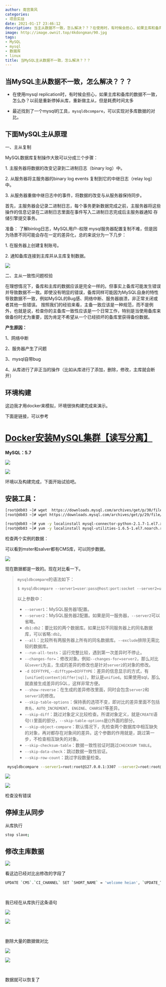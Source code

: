 ```yaml
---
author: 南宫乘风
categories:
- 项目实战
date: 2021-01-17 23:46:12
description: 当主从数据不一致，怎么解决？？？在使用时，有时候会担心，如果主库和备库的数据不一致，怎么办？以前是重新停掉从库，重新做主从，但是耗费时间太多最近找到了一个的工具，，可以实现对多库数据的对比。下面主从原。。。。。。。
image: http://image.ownit.top/4kdongman/90.jpg
tags:
- MySQL
- mysql
- 数据库
- linux
title: 当MySQL主从数据不一致，怎么解决？？？
---
```


<!--more-->

## 当MySQL主从数据不一致，怎么解决？？？

- 在使用mysql replication时，有时候会担心，如果主库和备库的数据不一致，怎么办？以前是重新停掉从库，重新做主从，但是耗费时间太多

- 最近找到了一个mysql的工具，`mysqldbcompare`，可以实现对多库数据的对比。

## 下面MySQL主从原理

一、主从复制

MySQL数据库复制操作大致可以分成三个步骤：

1\. 主服务器将数据的改变记录到二进制日志（binary log）中。

2\. 从服务器将主服务器的binary log events 复制到它的中继日志（relay log）中。

3\. 从服务器重做中继日志中的事件，将数据的改变与从服务器保持同步。

首先，主服务器会记录二进制日志，每个事务更新数据完成之前，主服务器将这些操作的信息记录在二进制日志里面在事件写入二进制日志完成后主服务器通知 存储引擎提交事务。

准备： 了解binlog日志，MySQL用户-权限 mysql服务器配置复制不难，但是因为场景不同可能会存在一定的差异化，总的来说分为一下几步：

1\. 在服务器上创建复制账号。

2\. 通知备库连接到主库并从主库复制数据。

![](http://image.ownit.top/csdn/20191219104313635.png)

二、主从一致性问题校验

在理想情况下，备库和主库的数据应该是完全一样的。但事实上备库可能发生错误并导致数据不一致。即使没有明显的错误，备库同样可能因为MySQL自身的特性导致数据不一致，例如MySQL的Bug感、网络中断、服务器崩溃，非正常关闭或者其他一些错误。 按照我们的经验来看，主备一致应该是一种规范，而不是例外，也就是说，检查你的主备库一致性应该是一个日常工作，特别是当使用备库来做备份时尤为重要，因为肯定不希望从一个已经损坏的备库里获得备份数据。

**产生原因：**

1、网络中断

2、服务器产生了问题

3、mysql自带bug

4、从库进行了非正当的操作（比如从库进行了添加，删除，修改，主库就会断开）

## 环境构建

这边我才用docker来模拟，环境很快构建完成来演示。

下面是链接，可以参考

# [Docker安装MySQL集群【读写分离】](https://blog.csdn.net/heian_99/article/details/103609082)

**MySQL：5.7**

![](http://image.ownit.top/csdn/20210117223406449.png)

![](http://image.ownit.top/csdn/20210117230333924.png)

环境以及构建完成，下面开始试验吧。

## 安装工具：

```bash
[root@db03 ~]# wget  https://downloads.mysql.com/archives/get/p/30/file/mysql-utilities-1.6.5-1.el7.noarch.rpm
[root@db03 ~]# wget https://downloads.mysql.com/archives/get/p/29/file/mysql-connector-python-2.1.7-1.el7.x86_64.rpm

[root@db03 ~]# yum -y localinstall mysql-connector-python-2.1.7-1.el7.x86_64.rpm
[root@db03 ~]# yum -y localinstall mysql-utilities-1.6.5-1.el7.noarch.rpm
```

检查两个实例的数据：

可以看到mster和salver都有CMS库，可以同步数据。

![](http://image.ownit.top/csdn/20210117230712635.png)

现在数据都是一致的。现在对比看一下。

> `mysqldbcompare`的语法如下：
> 
> ```html
> $ mysqldbcompare --server1=user:pass@host:port:socket --server2=user:pass@host:port:socket db1:db2
> ```
> 
> 以上参数中：
> 
> - `--server1`：MySQL服务器1配置。
> - `--server2`：MySQL服务器2配置。如果是同一服务器，`--server2`可以省略。
> - `db1:db2`：要比较的两个数据库。如果比较不同服务器上的同名数据库，可以省略`:db2`。
> - `--all`：比较所有两服务器上所有的同名数据库。`--exclude`排除无需比较的数据库。
> - `--run-all-tests`：运行完整比较，遇到第一次差异时不停止。
> - `--changes-for=`：修改对象。例如`--changes-for=server2`，那么对比以`sever1`为主，生成的差异的修改也是针对`server2`的对象的修改。
> - `-d DIFFTYPE`,`--difftype=DIFFTYPE`：差异的信息显示的方式，有`[unified|context|differ|sql]`，默认是`unified`。如果使用sql，那么就直接生成差异的SQL，这样非常方便。
> - `--show-reverse`：在生成的差异修改里面，同时会包含`server2`和`server1`的修改。
> - `--skip-table-options`：保持表的选项不变，即对比的差异里面不包括`表名`、`AUTO_INCREMENT`、`ENGINE`、`CHARSET`等差异。
> - `--skip-diff`：跳过对象定义比较检查。所谓对象定义，就是`CREATE`语句`()`里面的部分，`--skip-table-options`是\(\)外面的部分。
> - `--skip-object-compare`：默认情况下，先检查两个数据库中相互缺失的对象，再对都存在对象间的差异。这个参数的作用就是，跳过第一步，不检查相互缺失的对象。
> - `--skip-checksum-table`：数据一致性验证时跳过`CHECKSUM TABLE`。
> - `--skip-data-check`：跳过数据一致性验证。
> - `--skip-row-count`：跳过字段数量检查。

```bash
 mysqldbcompare --server1=root:root@127.0.0.1:3307 --server2=root:root@127.0.0.1:3316 --changes-for=server2 --difftype=sql --run-all-tests --all > mysqldbcompare_diff_2.sql
```

![](http://image.ownit.top/csdn/20210117232019824.png)

![](http://image.ownit.top/csdn/20210117232030945.png)

检查没有错误

## 停掉主从同步

从库执行

```bash
stop slave;
```

## 修改主库数据

![](http://image.ownit.top/csdn/20210117232844565.png)

看这边已经对比出修改的字段了

```bash
UPDATE `CMS`.`CI_CHANNEL` SET `SHORT_NAME` = 'welcome heian', `UPDATE_TIME` = '2021-01-14 15:36:59' WHERE `ID` = '1'
```

 

我已经在从库执行这条语句

![](http://image.ownit.top/csdn/20210117233123762.png)

![](http://image.ownit.top/csdn/20210117233200945.png)

 

删除大量的数据做对比

![](http://image.ownit.top/csdn/20210117234437196.png)

![](http://image.ownit.top/csdn/20210117234500153.png)

 

数据就可以恢复了